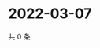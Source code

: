 # 2022-03-07

共 0 条

<!-- BEGIN WEIBO -->
<!-- 最后更新时间 Mon Mar 07 2022 15:14:44 GMT+0800 (China Standard Time) -->

<!-- END WEIBO -->
